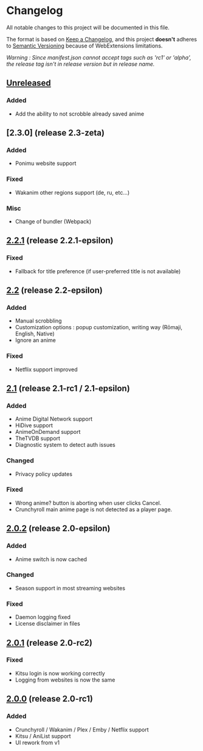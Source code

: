 # Changelog
All notable changes to this project will be documented in this file.

The format is based on [Keep a Changelog](https://keepachangelog.com/en/1.0.0/),
and this project **doesn't** adheres to [Semantic Versioning](https://semver.org/spec/v2.0.0.html) because of WebExtensions limitations.

_Warning : Since manifest.json cannot accept tags such as 'rc1' or 'alpha', the release tag isn't in release version but in release name._

## [Unreleased]
### Added
- Add the ability to not scrobble already saved anime

## [2.3.0] (release 2.3-zeta)
### Added
- Ponimu website support

### Fixed
- Wakanim other regions support (de, ru, etc...)

### Misc
- Change of bundler (Webpack)

## [2.2.1] (release 2.2.1-epsilon)
### Fixed
- Fallback for title preference (if user-preferred title is not available)

## [2.2] (release 2.2-epsilon)
### Added
- Manual scrobbling
- Customization options : popup customization, writing way (Rōmaji, English, Native)
- Ignore an anime

### Fixed
- Netflix support improved

## [2.1] (release 2.1-rc1 / 2.1-epsilon)
### Added
- Anime Digital Network support
- HiDive support
- AnimeOnDemand support
- TheTVDB support
- Diagnostic system to detect auth issues

### Changed
- Privacy policy updates

### Fixed
- Wrong anime? button is aborting when user clicks Cancel.
- Crunchyroll main anime page is not detected as a player page.

## [2.0.2] (release 2.0-epsilon)
### Added
- Anime switch is now cached

### Changed
- Season support in most streaming websites

### Fixed
- Daemon logging fixed
- License disclaimer in files

## [2.0.1] (release 2.0-rc2)
### Fixed
- Kitsu login is now working correctly
- Logging from websites is now the same

## [2.0.0] (release 2.0-rc1)
### Added
- Crunchyroll / Wakanim / Plex / Emby / Netflix support
- Kitsu / AniList support
- UI rework from v1

[Unreleased]: https://github.com/leonekmi/scrobbly/compare/v2.3-zeta...master
[2.3]: https://github.com/leonekmi/scrobbly/compare/v2.2.1-epsilon...v2.3-zeta
[2.2.1]: https://github.com/leonekmi/scrobbly/compare/v2.2-epsilon...v2.2.1-epsilon
[2.2]: https://github.com/leonekmi/scrobbly/compare/v2.1-epsilon...v2.2-epsilon
[2.1]: https://github.com/leonekmi/scrobbly/compare/v2.0-epsilon...v2.1-epsilon
[2.0.2]: https://github.com/leonekmi/scrobbly/compare/v2.0-rc2...v2.0-epsilon
[2.0.1]: https://github.com/leonekmi/scrobbly/compare/v2.0-rc1...v2.0-rc2
[2.0.0]: https://github.com/leonekmi/scrobbly/compare/v1.12.2-delta...v2.0-rc1
